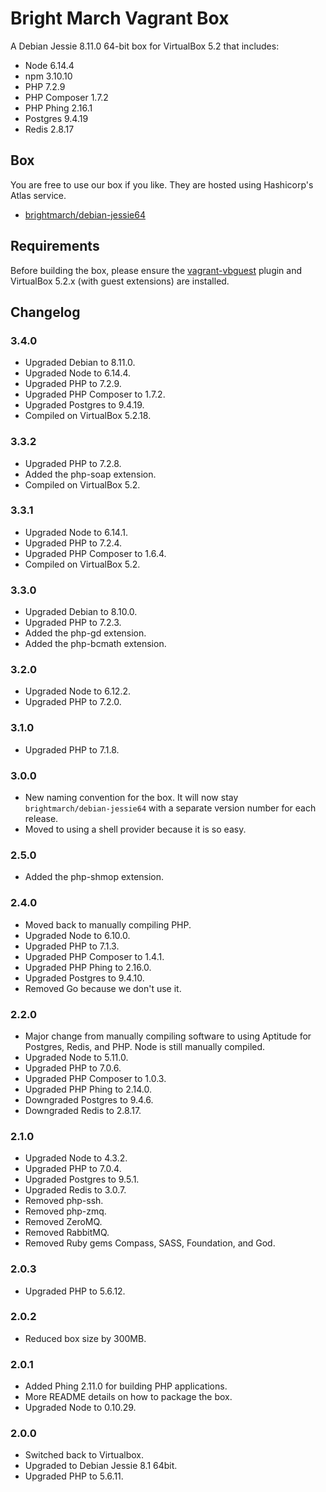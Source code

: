 # Bright March Vagrant Box
A Debian Jessie 8.11.0 64-bit box for VirtualBox 5.2 that includes:

* Node 6.14.4
* npm 3.10.10
* PHP 7.2.9
* PHP Composer 1.7.2
* PHP Phing 2.16.1
* Postgres 9.4.19
* Redis 2.8.17

## Box
You are free to use our box if you like. They are hosted using Hashicorp's Atlas service.

* [brightmarch/debian-jessie64](https://app.vagrantup.com/brightmarch/boxes/debian-jessie64)

## Requirements
Before building the box, please ensure the [vagrant-vbguest](https://github.com/dotless-de/vagrant-vbguest) plugin and VirtualBox 5.2.x (with guest extensions) are installed.

## Changelog
### 3.4.0
* Upgraded Debian to 8.11.0.
* Upgraded Node to 6.14.4.
* Upgraded PHP to 7.2.9.
* Upgraded PHP Composer to 1.7.2.
* Upgraded Postgres to 9.4.19.
* Compiled on VirtualBox 5.2.18.

### 3.3.2
* Upgraded PHP to 7.2.8.
* Added the php-soap extension.
* Compiled on VirtualBox 5.2.

### 3.3.1
* Upgraded Node to 6.14.1.
* Upgraded PHP to 7.2.4.
* Upgraded PHP Composer to 1.6.4.
* Compiled on VirtualBox 5.2.

### 3.3.0
* Upgraded Debian to 8.10.0.
* Upgraded PHP to 7.2.3.
* Added the php-gd extension.
* Added the php-bcmath extension.

### 3.2.0
* Upgraded Node to 6.12.2.
* Upgraded PHP to 7.2.0.

### 3.1.0
* Upgraded PHP to 7.1.8.

### 3.0.0
* New naming convention for the box. It will now stay `brightmarch/debian-jessie64` with a separate version number for each release.
* Moved to using a shell provider because it is so easy.

### 2.5.0
* Added the php-shmop extension.

### 2.4.0
* Moved back to manually compiling PHP.
* Upgraded Node to 6.10.0.
* Upgraded PHP to 7.1.3.
* Upgraded PHP Composer to 1.4.1.
* Upgraded PHP Phing to 2.16.0.
* Upgraded Postgres to 9.4.10.
* Removed Go because we don't use it.

### 2.2.0
* Major change from manually compiling software to using Aptitude for Postgres, Redis, and PHP. Node is still manually compiled.
* Upgraded Node to 5.11.0.
* Upgraded PHP to 7.0.6.
* Upgraded PHP Composer to 1.0.3.
* Upgraded PHP Phing to 2.14.0.
* Downgraded Postgres to 9.4.6.
* Downgraded Redis to 2.8.17.

### 2.1.0
* Upgraded Node to 4.3.2.
* Upgraded PHP to 7.0.4.
* Upgraded Postgres to 9.5.1.
* Upgraded Redis to 3.0.7.
* Removed php-ssh.
* Removed php-zmq.
* Removed ZeroMQ.
* Removed RabbitMQ.
* Removed Ruby gems Compass, SASS, Foundation, and God.

### 2.0.3
* Upgraded PHP to 5.6.12.

### 2.0.2
* Reduced box size by 300MB.

### 2.0.1
* Added Phing 2.11.0 for building PHP applications.
* More README details on how to package the box.
* Upgraded Node to 0.10.29.

### 2.0.0
* Switched back to Virtualbox.
* Upgraded to Debian Jessie 8.1 64bit.
* Upgraded PHP to 5.6.11.
